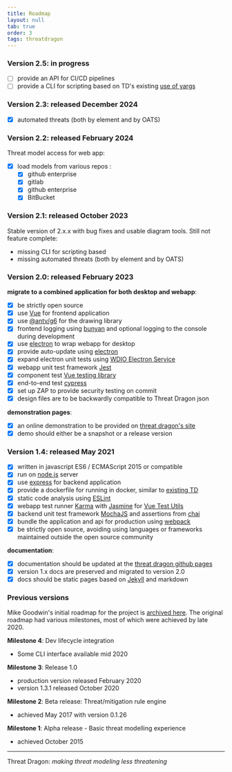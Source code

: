 ```yaml
---
title: Roadmap
layout: null
tab: true
order: 3
tags: threatdragon
---
```


### Version 2.5: in progress

- [ ] provide an API for CI/CD pipelines
- [ ] provide a CLI for scripting based on TD's existing [use of yargs](https://github.com/yargs/yargs)

### Version 2.3: released December 2024
- [x] automated threats (both by element and by OATS)

### Version 2.2: released February 2024

Threat model access for web app:

- [x] load models from various repos :
  - [x]  github enterprise
  - [x]  gitlab
  - [x]  github enterprise
  - [x]  BitBucket

### Version 2.1: released October 2023

Stable version of 2.x.x with bug fixes and usable diagram tools. Still not feature complete:

- missing CLI for scripting based
- missing automated threats (both by element and by OATS)

### Version 2.0: released February 2023

**migrate to a combined application for both desktop and webapp**:

- [x] be strictly open source
- [x] use [Vue](https://v3.vuejs.org/guide/introduction.html#what-is-vue-js) for frontend application
- [x] use [@antv/g6](https://www.npmjs.com/package/@antv/g6) for the drawing library
- [x] frontend logging using [bunyan](https://github.com/trentm/node-bunyan)
    and optional logging to the console during development
- [x] use [electron](https://www.electronjs.org/) to wrap webapp for desktop
- [X] provide auto-update using [electron](https://www.electronjs.org/)
- [X] expand electron unit tests using
    [WDIO Electron Service](https://github.com/webdriverio-community/wdio-electron-service)
- [x] webapp unit test framework [Jest](https://jestjs.io/)
- [x] component test [Vue testing library](https://github.com/testing-library/vue-testing-library)
- [x] end-to-end test [cypress](https://github.com/cypress-io/cypress)
- [x] set up ZAP to provide security testing on commit
- [x] design files are to be backwardly compatible to Threat Dragon json

**demonstration pages**:

- [x] an online demonstration to be provided on [threat dragon's site](https://www.threatdragon.com)
- [x] demo should either be a snapshot or a release version

### Version 1.4: released May 2021

- [x] written in javascript ES6 / ECMAScript 2015 or compatible
- [x] run on [node.js](https://nodejs.org/en/) server
- [x] use [express](http://expressjs.com/en/starter/installing.html) for backend application
- [x] provide a dockerfile for running in docker,
    similar to [existing TD](https://github.com/OWASP/threat-dragon/blob/main/Dockerfile)
- [x] static code analysis using [ESLint](https://eslint.org)
- [x] webapp test runner [Karma](http://karma-runner.github.io/6.3/intro/installation.html)
with [Jasmine](https://jasmine.github.io)
for [Vue Test Utils](https://vue-test-utils.vuejs.org/installation/#using-other-test-runners)
- [x] backend unit test framework
    [MochaJS](https://mochajs.org) and assertions from [chai](https://github.com/chaijs/chai)
- [x] bundle the application and api for production using [webpack](https://webpack.js.org/)
- [x] be strictly open source, avoiding using languages or frameworks maintained outside the open source community

**documentation**:

- [x] documentation should be updated at the [threat dragon github pages](https://threatdragon.github.io/)
- [x] version 1.x docs are preserved and migrated to version 2.0
- [x] docs should be static pages based on [Jekyll](https://jekyllrb.com) and markdown

### Previous versions

Mike Goodwin's initial roadmap for the project is
[archived here](https://github.com/OWASP/www-project-threat-dragon/wiki/Original-Roadmap).
The original roadmap had various milestones, most of which were achieved by late 2020.

**Milestone 4**: Dev lifecycle integration

- Some CLI interface available mid 2020

**Milestone 3**: Release 1.0

- production version released February 2020
- version 1.3.1 released October 2020

**Milestone 2**: Beta release: Threat/mitigation rule engine

- achieved May 2017 with version 0.1.26

**Milestone 1**: Alpha release - Basic threat modelling experience

- achieved October 2015

----

Threat Dragon: _making threat modeling less threatening_
